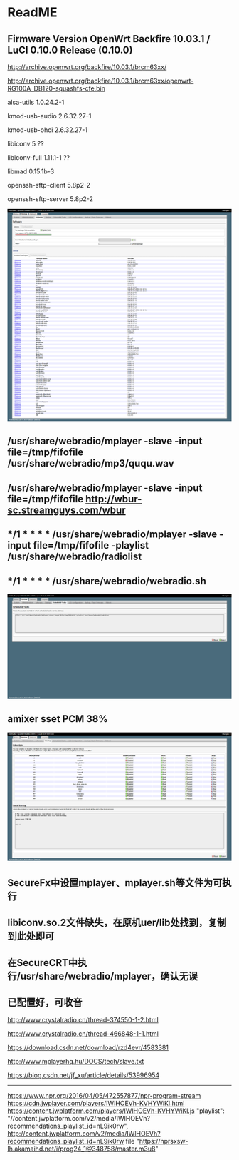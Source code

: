 # ReadME

## Firmware Version	OpenWrt Backfire 10.03.1 / LuCI 0.10.0 Release (0.10.0)

http://archive.openwrt.org/backfire/10.03.1/brcm63xx/

http://archive.openwrt.org/backfire/10.03.1/brcm63xx/openwrt-RG100A_DB120-squashfs-cfe.bin

alsa-utils 	1.0.24.2-1

kmod-usb-audio 	2.6.32.27-1

kmod-usb-ohci 	2.6.32.27-1

libiconv 	5 ??

libiconv-full 	1.11.1-1 ??

libmad 	0.15.1b-3

openssh-sftp-client 	5.8p2-2

openssh-sftp-server 	5.8p2-2


![SW](./image/WebRadio_Software.png)

## /usr/share/webradio/mplayer -slave -input file=/tmp/fifofile /usr/share/webradio/mp3/ququ.wav

## /usr/share/webradio/mplayer -slave -input file=/tmp/fifofile http://wbur-sc.streamguys.com/wbur

## */1 * * * * /usr/share/webradio/mplayer -slave -input file=/tmp/fifofile -playlist /usr/share/webradio/radiolist

## */1 * * * * /usr/share/webradio/webradio.sh
![SW](./image/WebRadio_Scheduled_Tasks.png)

## amixer sset PCM 38%
![SW](./image/WebRadio_Startup.png)

## SecureFx中设置mplayer、mplayer.sh等文件为可执行

## libiconv.so.2文件缺失，在原机uer/lib处找到，复制到此处即可

## 在SecureCRT中执行/usr/share/webradio/mplayer，确认无误

## 已配置好，可收音

http://www.crystalradio.cn/thread-374550-1-2.html

http://www.crystalradio.cn/thread-466848-1-1.html

https://download.csdn.net/download/rzd4evr/4583381

http://www.mplayerhq.hu/DOCS/tech/slave.txt

https://blog.csdn.net/jf_xu/article/details/53996954

-----------------
https://www.npr.org/2016/04/05/472557877/npr-program-stream
https://cdn.jwplayer.com/players/IWlHOEVh-KVHYWiKl.html
https://content.jwplatform.com/players/IWlHOEVh-KVHYWiKl.js
"playlist": "//content.jwplatform.com/v2/media/IWlHOEVh?recommendations_playlist_id=nL9ik0rw",
http://content.jwplatform.com/v2/media/IWlHOEVh?recommendations_playlist_id=nL9ik0rw
file	"https://nprsxsw-lh.akamaihd.net/i/prog24_1@348758/master.m3u8"

